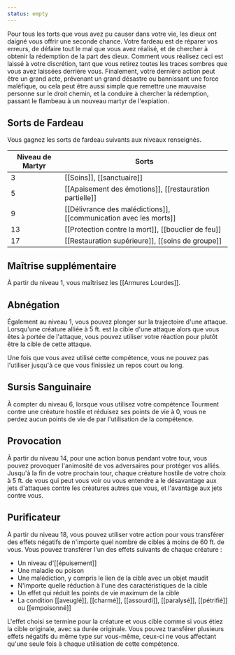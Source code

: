 ```yaml
---
status: empty
---
```


Pour tous les torts que vous avez pu causer dans votre vie, les dieux ont daigné vous offrir une seconde chance. Votre fardeau est de réparer vos erreurs, de défaire tout le mal que vous avez réalisé, et de chercher à obtenir la rédemption de la part des dieux. Comment vous réalisez ceci est laissé à votre discrétion, tant que vous retirez toutes les traces sombres que vous avez laissées derrière vous. Finalement, votre dernière action peut être un grand acte, prévenant un grand désastre ou bannissant une force maléfique, ou cela peut être aussi simple que remettre une mauvaise personne sur le droit chemin, et la conduire à chercher la rédemption, passant le flambeau à un nouveau martyr de l'expiation.

## Sorts de Fardeau

Vous gagnez les sorts de fardeau suivants aux niveaux renseignés. 

| Niveau de Martyr | Sorts                                                             |
| ---------------- | ----------------------------------------------------------------- |
| 3                | [[Soins]], [[sanctuaire]]                                         |
| 5                | [[Apaisement des émotions]], [[restauration partielle]]           |
| 9                | [[Délivrance des malédictions]], [[communication avec les morts]] |
| 13               | [[Protection contre la mort]], [[bouclier de feu]]                |
| 17               | [[Restauration supérieure]], [[soins de groupe]]                  |

## Maîtrise supplémentaire

À partir du niveau 1, vous maîtrisez les [[Armures Lourdes]].

## Abnégation

Également au niveau 1, vous pouvez plonger sur la trajectoire d'une attaque. Lorsqu'une créature alliée à 5 ft. est la cible d'une attaque alors que vous êtes à portée de l'attaque, vous pouvez utiliser votre réaction pour plutôt être la cible de cette attaque.

Une fois que vous avez utilisé cette compétence, vous ne pouvez pas l'utiliser jusqu'à ce que vous finissiez un repos court ou long.

## Sursis Sanguinaire

À compter du niveau 6, lorsque vous utilisez votre compétence Tourment contre une créature hostile et réduisez ses points de vie à 0, vous ne perdez aucun points de vie de par l'utilisation de la compétence.

## Provocation

À partir du niveau 14, pour une action bonus pendant votre tour, vous pouvez provoquer l'animosité de vos adversaires pour protéger vos alliés. Jusqu'à la fin de votre prochain tour, chaque créature hostile de votre choix à 5 ft. de vous qui peut vous voir ou vous entendre a le désavantage aux jets d'attaques contre les créatures autres que vous, et l'avantage aux jets contre vous.

## Purificateur

À partir du niveau 18, vous pouvez utiliser votre action pour vous transférer des effets négatifs de n'importe quel nombre de cibles à moins de 60 ft. de vous. Vous pouvez transférer l'un des effets suivants de chaque créature : 
 - Un niveau d'[[épuisement]]
 - Une maladie ou poison
 - Une malédiction, y compris le lien de la cible avec un objet maudit
 - N'importe quelle réduction à l'une des caractéristiques de la cible
 - Un effet qui réduit les points de vie maximum de la cible
 - La condition [[aveuglé]], [[charmé]], [[assourdi]], [[paralysé]], [[pétrifié]] ou [[empoisonné]]

L'effet choisi se termine pour la créature et vous cible comme si vous étiez la cible originale, avec sa durée originale. Vous pouvez transférer plusieurs effets négatifs du même type sur vous-même, ceux-ci ne vous affectant qu'une seule fois à chaque utilisation de cette compétence.

